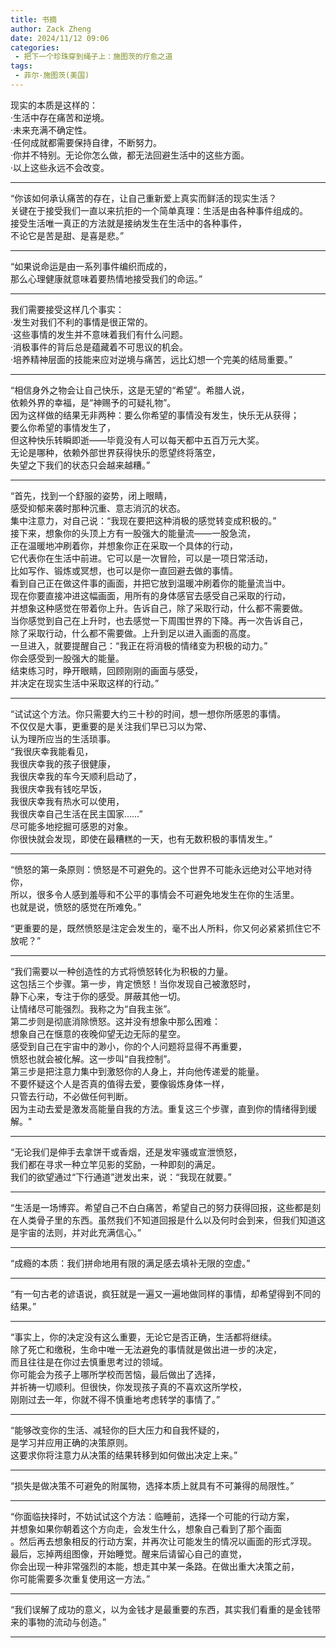 ```yaml
---
title: 书摘
author: Zack Zheng
date: 2024/11/12 09:06
categories:
 - 把下一个珍珠穿到绳子上：施图茨的疗愈之道
tags:
 - 菲尔·施图茨(美国)
---
```


现实的本质是这样的：          
  ·生活中存在痛苦和逆境。      
	·未来充满不确定性。   
	·任何成就都需要保持自律，不断努力。   
	·你并不特别。无论你怎么做，都无法回避生活中的这些方面。   
	·以上这些永远不会改变。    

-----------------------------

“你该如何承认痛苦的存在，让自己重新爱上真实而鲜活的现实生活？    
关键在于接受我们一直以来抗拒的一个简单真理：生活是由各种事件组成的。    
接受生活唯一真正的方法就是接纳发生在生活中的各种事件，    
不论它是苦是甜、是喜是悲。”


-------------------------------

“如果说命运是由一系列事件编织而成的，   
那么心理健康就意味着要热情地接受我们的命运。”

-------------------------------

我们需要接受这样几个事实：         
	·发生对我们不利的事情是很正常的。    
	·这些事情的发生并不意味着我们有什么问题。     
	·消极事件的背后总是蕴藏着不可思议的机会。     
	·培养精神层面的技能来应对逆境与痛苦，远比幻想一个完美的结局重要。”     

-------------------------------


“相信身外之物会让自己快乐，这是无望的“希望”。希腊人说，   
依赖外界的幸福，是“神赐予的可疑礼物”。   
因为这样做的结果无非两种：要么你希望的事情没有发生，快乐无从获得；   
要么你希望的事情发生了，   
但这种快乐转瞬即逝——毕竟没有人可以每天都中五百万元大奖。  
无论是哪种，依赖外部世界获得快乐的愿望终将落空，  
失望之下我们的状态只会越来越糟。”   


--------------------------------


“首先，找到一个舒服的姿势，闭上眼睛，  
感受抑郁来袭时那种沉重、意志消沉的状态。  
集中注意力，对自己说：“我现在要把这种消极的感觉转变成积极的。”  
接下来，想象你的头顶上方有一股强大的能量流——一股急流，  
正在温暖地冲刷着你，并想象你正在采取一个具体的行动，  
它代表你在生活中前进。它可以是一次冒险，可以是一项日常活动，  
比如写作、锻炼或冥想，也可以是你一直回避去做的事情。  
看到自己正在做这件事的画面，并把它放到温暖冲刷着你的能量流当中。  
现在你要直接冲进这幅画面，用所有的身体感官去感受自己采取的行动，  
并想象这种感觉在带着你上升。告诉自己，除了采取行动，什么都不需要做。  
当你感觉到自己在上升时，也去感觉一下周围世界的下降。再一次告诉自己，  
除了采取行动，什么都不需要做。上升到足以进入画面的高度。  
一旦进入，就要提醒自己：“我正在将消极的情绪变为积极的动力。”  
你会感受到一股强大的能量。  
结束练习时，睁开眼睛，回顾刚刚的画面与感受，  
并决定在现实生活中采取这样的行动。”  


---------------------------------


“试试这个方法。你只需要大约三十秒的时间，想一想你所感恩的事情。   
不仅仅是大事，更重要的是关注我们早已习以为常、   
认为理所应当的生活琐事。   
“我很庆幸我能看见，   
我很庆幸我的孩子很健康，   
我很庆幸我的车今天顺利启动了，   
我很庆幸我有钱吃早饭，   
我很庆幸我有热水可以使用，   
我很庆幸自己生活在民主国家……”   
尽可能多地挖掘可感恩的对象。   
你很快就会发现，即使在最糟糕的一天，也有无数积极的事情发生。”   

----------------------------------

“愤怒的第一条原则：愤怒是不可避免的。这个世界不可能永远绝对公平地对待你，   
所以，很多令人感到羞辱和不公平的事情会不可避免地发生在你的生活里。   
也就是说，愤怒的感觉在所难免。”    

“更重要的是，既然愤怒是注定会发生的，毫不出人所料，你又何必紧紧抓住它不放呢？”

----------------------------------

“我们需要以一种创造性的方式将愤怒转化为积极的力量。     
这包括三个步骤。第一步，肯定愤怒！当你发现自己被激怒时，   
静下心来，专注于你的感受。屏蔽其他一切。   
让情绪尽可能强烈。我称之为“自我主张”。   
第二步则是彻底消除愤怒。这并没有想象中那么困难：   
想象自己在惬意的夜晚仰望无边无际的星空。   
感受到自己在宇宙中的渺小，你的个人问题将显得不再重要，  
愤怒也就会被化解。这一步叫“自我控制”。   
第三步是把注意力集中到激怒你的人身上，并向他传递爱的能量。   
不要怀疑这个人是否真的值得去爱，要像锻炼身体一样，   
只管去行动，不必做任何判断。   
因为主动去爱是激发高能量自我的方法。重复这三个步骤，直到你的情绪得到缓解。"


----------------------------------

“无论我们是伸手去拿饼干或香烟，还是发牢骚或宣泄愤怒，   
我们都在寻求一种立竿见影的奖励，一种即刻的满足。   
我们的欲望通过“下行通道”迸发出来，说：“我现在就要。”   


-----------------------------------

“生活是一场博弈。希望自己不白白痛苦，希望自己的努力获得回报，这些都是刻在人类骨子里的东西。虽然我们不知道回报是什么以及何时会到来，但我们知道这是宇宙的法则，并对此充满信心。”


-----------------------------------

“成瘾的本质：我们拼命地用有限的满足感去填补无限的空虚。”

-----------------------------------


“有一句古老的谚语说，疯狂就是一遍又一遍地做同样的事情，却希望得到不同的结果。”

-----------------------------------

“事实上，你的决定没有这么重要，无论它是否正确，生活都将继续。   
除了死亡和缴税，生命中唯一无法避免的事情就是做出进一步的决定，   
而且往往是在你过去慎重思考过的领域。   
你可能会为孩子上哪所学校而苦恼，最后做出了选择，   
并祈祷一切顺利。但很快，你发现孩子真的不喜欢这所学校，   
刚刚过去一年，你就不得不慎重地考虑转学的事情了。”    

------------------------------------

“能够改变你的生活、减轻你的巨大压力和自我怀疑的，   
是学习并应用正确的决策原则。    
这要求你将注意力从决策的结果转移到如何做出决定上来。”    

------------------------------------


“损失是做决策不可避免的附属物，选择本质上就具有不可兼得的局限性。”


-------------------------------------

“你面临抉择时，不妨试试这个方法：临睡前，选择一个可能的行动方案，   
并想象如果你朝着这个方向走，会发生什么，想象自己看到了那个画面   
。然后再去想象相反的行动方案，并再次让可能发生的情况以画面的形式浮现。   
最后，忘掉两组图像，开始睡觉。醒来后请留心自己的直觉，   
你会出现一种非常强烈的本能，想走其中某一条路。在做出重大决策之前，   
你可能需要多次重复使用这一方法。”    


-------------------------------------

“我们误解了成功的意义，以为金钱才是最重要的东西，其实我们看重的是金钱带来的事物的流动与创造。”

------------------------------------



